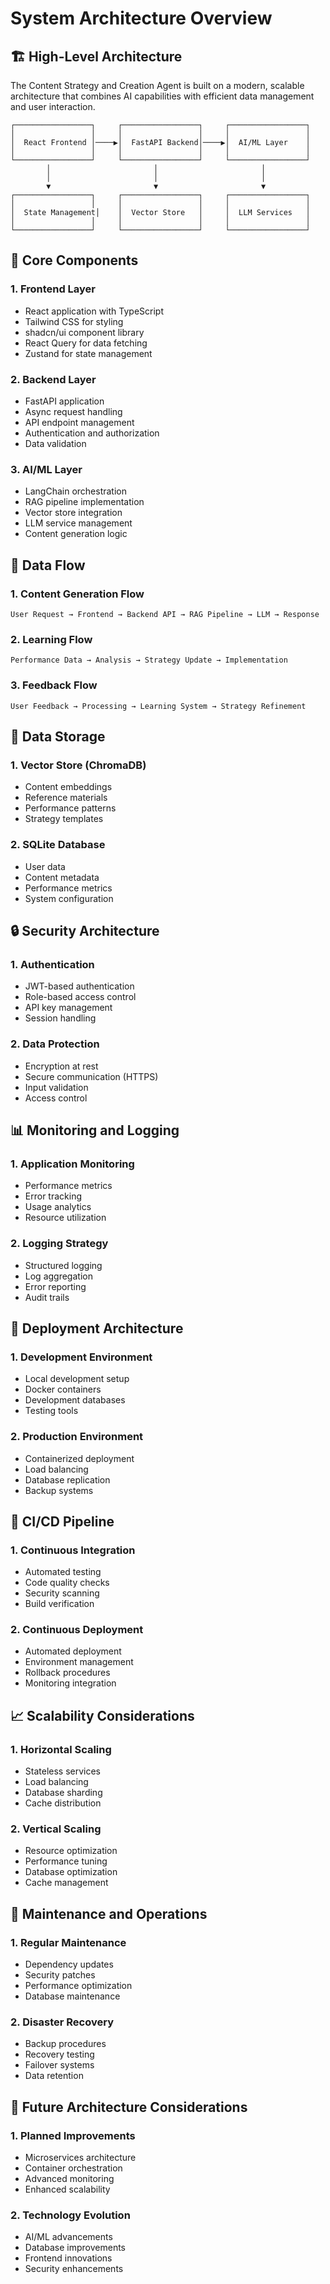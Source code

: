 # System Architecture Overview

## 🏗️ High-Level Architecture

The Content Strategy and Creation Agent is built on a modern, scalable architecture that combines AI capabilities with efficient data management and user interaction.

```
┌─────────────────┐     ┌─────────────────┐     ┌─────────────────┐
│                 │     │                 │     │                 │
│  React Frontend │────▶│  FastAPI Backend│────▶│  AI/ML Layer    │
│                 │     │                 │     │                 │
└─────────────────┘     └─────────────────┘     └─────────────────┘
        │                       │                       │
        │                       │                       │
        ▼                       ▼                       ▼
┌─────────────────┐     ┌─────────────────┐     ┌─────────────────┐
│                 │     │                 │     │                 │
│  State Management│    │  Vector Store   │     │  LLM Services   │
│                 │     │                 │     │                 │
└─────────────────┘     └─────────────────┘     └─────────────────┘
```

## 🧩 Core Components

### 1. Frontend Layer
- React application with TypeScript
- Tailwind CSS for styling
- shadcn/ui component library
- React Query for data fetching
- Zustand for state management

### 2. Backend Layer
- FastAPI application
- Async request handling
- API endpoint management
- Authentication and authorization
- Data validation

### 3. AI/ML Layer
- LangChain orchestration
- RAG pipeline implementation
- Vector store integration
- LLM service management
- Content generation logic

## 🔄 Data Flow

### 1. Content Generation Flow
```
User Request → Frontend → Backend API → RAG Pipeline → LLM → Response
```

### 2. Learning Flow
```
Performance Data → Analysis → Strategy Update → Implementation
```

### 3. Feedback Flow
```
User Feedback → Processing → Learning System → Strategy Refinement
```

## 💾 Data Storage

### 1. Vector Store (ChromaDB)
- Content embeddings
- Reference materials
- Performance patterns
- Strategy templates

### 2. SQLite Database
- User data
- Content metadata
- Performance metrics
- System configuration

## 🔒 Security Architecture

### 1. Authentication
- JWT-based authentication
- Role-based access control
- API key management
- Session handling

### 2. Data Protection
- Encryption at rest
- Secure communication (HTTPS)
- Input validation
- Access control

## 📊 Monitoring and Logging

### 1. Application Monitoring
- Performance metrics
- Error tracking
- Usage analytics
- Resource utilization

### 2. Logging Strategy
- Structured logging
- Log aggregation
- Error reporting
- Audit trails

## 🚀 Deployment Architecture

### 1. Development Environment
- Local development setup
- Docker containers
- Development databases
- Testing tools

### 2. Production Environment
- Containerized deployment
- Load balancing
- Database replication
- Backup systems

## 🔄 CI/CD Pipeline

### 1. Continuous Integration
- Automated testing
- Code quality checks
- Security scanning
- Build verification

### 2. Continuous Deployment
- Automated deployment
- Environment management
- Rollback procedures
- Monitoring integration

## 📈 Scalability Considerations

### 1. Horizontal Scaling
- Stateless services
- Load balancing
- Database sharding
- Cache distribution

### 2. Vertical Scaling
- Resource optimization
- Performance tuning
- Database optimization
- Cache management

## 🔧 Maintenance and Operations

### 1. Regular Maintenance
- Dependency updates
- Security patches
- Performance optimization
- Database maintenance

### 2. Disaster Recovery
- Backup procedures
- Recovery testing
- Failover systems
- Data retention

## 🎯 Future Architecture Considerations

### 1. Planned Improvements
- Microservices architecture
- Container orchestration
- Advanced monitoring
- Enhanced scalability

### 2. Technology Evolution
- AI/ML advancements
- Database improvements
- Frontend innovations
- Security enhancements 